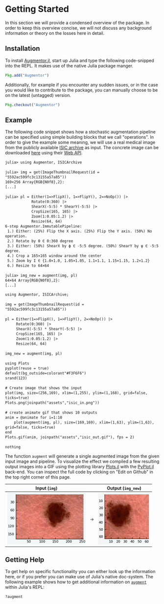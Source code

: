 # Getting Started

In this section we will provide a condensed overview of the
package. In order to keep this overview concise, we will not
discuss any background information or theory on the losses here
in detail.

## Installation

To install
[Augmentor.jl](https://github.com/Evizero/Augmentor.jl), start up
Julia and type the following code-snipped into the REPL. It makes
use of the native Julia package manger.

```julia
Pkg.add("Augmentor")
```

Additionally, for example if you encounter any sudden issues, or
in the case you would like to contribute to the package, you can
manually choose to be on the latest (untagged) version.

```julia
Pkg.checkout("Augmentor")
```

## Example

The following code snippet shows how a stochastic augmentation
pipeline can be specified using simple building blocks that we
call "operations". In order to give the example some meaning, we
will use a real medical image from the publicly available [ISIC
archive](https://isic-archive.com/) as input. The concrete image
can be downloaded
[here](https://isic-archive.com/api/v1/image/5592ac599fc3c13155a57a85/thumbnail)
using their [Web API](https://isic-archive.com/api/v1).

```julia-repl
julia> using Augmentor, ISICArchive

julia> img = get(ImageThumbnailRequest(id = "5592ac599fc3c13155a57a85"))
169×256 Array{RGB{N0f8},2}:
[...]

julia> pl = Either(1=>FlipX(), 1=>FlipY(), 2=>NoOp()) |>
            Rotate(0:360) |>
            ShearX(-5:5) * ShearY(-5:5) |>
            CropSize(165, 165) |>
            Zoom(1:0.05:1.2) |>
            Resize(64, 64)
6-step Augmentor.ImmutablePipeline:
 1.) Either: (25%) Flip the X axis. (25%) Flip the Y axis. (50%) No operation.
 2.) Rotate by θ ∈ 0:360 degree
 3.) Either: (50%) ShearX by ϕ ∈ -5:5 degree. (50%) ShearY by ψ ∈ -5:5 degree.
 4.) Crop a 165×165 window around the center
 5.) Zoom by I ∈ {1.0×1.0, 1.05×1.05, 1.1×1.1, 1.15×1.15, 1.2×1.2}
 6.) Resize to 64×64

julia> img_new = augment(img, pl)
64×64 Array{RGB{N0f8},2}:
[...]
```

```@eval
using Augmentor, ISICArchive;

img = get(ImageThumbnailRequest(id =
"5592ac599fc3c13155a57a85"))

pl = Either(1=>FlipX(), 1=>FlipY(), 2=>NoOp()) |>
     Rotate(0:360) |>
     ShearX(-5:5) * ShearY(-5:5) |>
     CropSize(165, 165) |>
     Zoom(1:0.05:1.2) |>
     Resize(64, 64)

img_new = augment(img, pl)

using Plots
pyplot(reuse = true)
default(bg_outside=colorant"#F3F6F6")
srand(123)

# Create image that shows the input
plot(img, size=(256,169), xlim=(1,255), ylim=(1,168), grid=false, ticks=true)
Plots.png(joinpath("assets","isic_in.png"))

# create animate gif that shows 10 outputs
anim = @animate for i=1:10
    plot(augment(img, pl), size=(169,169), xlim=(1,63), ylim=(1,63), grid=false, ticks=true)
end
Plots.gif(anim, joinpath("assets","isic_out.gif"), fps = 2)

nothing
```

The function `augment` will generate a single augmented image
from the given input image and pipeline. To visualize the effect
we compiled a few resulting output images into a GIF using the
plotting library
[Plots.jl](https://github.com/JuliaPlots/Plots.jl) with the
[PyPlot.jl](https://github.com/JuliaPy/PyPlot.jl) back-end.
You can inspect the full code by clicking on "Edit on Github" in
the top right corner of this page.

Input (`img`)                |   | Output (`img_new`)
:---------------------------:|:-:|:------------------------------:
![input](assets/isic_in.png) | → | ![output](assets/isic_out.gif)

## Getting Help

To get help on specific functionality you can either look up the
information here, or if you prefer you can make use of Julia's
native doc-system. The following example shows how to get
additional information on [`augment`](@ref) within Julia's REPL:

```julia
?augment
```
